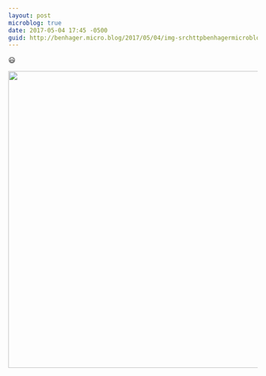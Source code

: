 ```yaml
---
layout: post
microblog: true
date: 2017-05-04 17:45 -0500
guid: http://benhager.micro.blog/2017/05/04/img-srchttpbenhagermicrobloguploadscabdbcjpg-width.html
---
```

😃 

<img src="http://benhager.micro.blog/uploads/2017/cabdb66c66.jpg" width="600" height="600" style="height: auto" />
